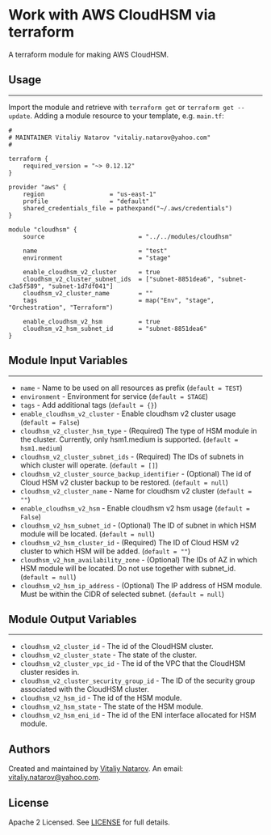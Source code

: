 # Work with AWS CloudHSM via terraform

A terraform module for making AWS CloudHSM.


## Usage
----------------------
Import the module and retrieve with ```terraform get``` or ```terraform get --update```. Adding a module resource to your template, e.g. `main.tf`:

```
#
# MAINTAINER Vitaliy Natarov "vitaliy.natarov@yahoo.com"
#

terraform {
    required_version = "~> 0.12.12"
}

provider "aws" {
    region                  = "us-east-1"
    profile                 = "default"
    shared_credentials_file = pathexpand("~/.aws/credentials")
}

module "cloudhsm" {
    source                          = "../../modules/cloudhsm"

    name                            = "test"
    environment                     = "stage"

    enable_cloudhsm_v2_cluster      = true
    cloudhsm_v2_cluster_subnet_ids  = ["subnet-8851dea6", "subnet-c3a5f589", "subnet-1d7df041"]
    cloudhsm_v2_cluster_name        = ""
    tags                            = map("Env", "stage", "Orchestration", "Terraform")

    enable_cloudhsm_v2_hsm          = true
    cloudhsm_v2_hsm_subnet_id       = "subnet-8851dea6"
}
```

## Module Input Variables
----------------------
- `name` - Name to be used on all resources as prefix (`default = TEST`)
- `environment` - Environment for service (`default = STAGE`)
- `tags` - Add additional tags (`default = {}`)
- `enable_cloudhsm_v2_cluster` - Enable cloudhsm v2 cluster usage (`default = False`)
- `cloudhsm_v2_cluster_hsm_type` - (Required) The type of HSM module in the cluster. Currently, only hsm1.medium is supported. (`default = hsm1.medium`)
- `cloudhsm_v2_cluster_subnet_ids` - (Required) The IDs of subnets in which cluster will operate. (`default = []`)
- `cloudhsm_v2_cluster_source_backup_identifier` - (Optional) The id of Cloud HSM v2 cluster backup to be restored. (`default = null`)
- `cloudhsm_v2_cluster_name` - Name for cloudhsm v2 cluster (`default = ""`)
- `enable_cloudhsm_v2_hsm` - Enable cloudhsm v2 hsm usage (`default = False`)
- `cloudhsm_v2_hsm_subnet_id` - (Optional) The ID of subnet in which HSM module will be located. (`default = null`)
- `cloudhsm_v2_hsm_cluster_id` - (Required) The ID of Cloud HSM v2 cluster to which HSM will be added. (`default = ""`)
- `cloudhsm_v2_hsm_availability_zone` - (Optional) The IDs of AZ in which HSM module will be located. Do not use together with subnet_id. (`default = null`)
- `cloudhsm_v2_hsm_ip_address` - (Optional) The IP address of HSM module. Must be within the CIDR of selected subnet. (`default = null`)

## Module Output Variables
----------------------
- `cloudhsm_v2_cluster_id` - The id of the CloudHSM cluster.
- `cloudhsm_v2_cluster_state` - The state of the cluster.
- `cloudhsm_v2_cluster_vpc_id` - The id of the VPC that the CloudHSM cluster resides in.
- `cloudhsm_v2_cluster_security_group_id` - The ID of the security group associated with the CloudHSM cluster.
- `cloudhsm_v2_hsm_id` - The id of the HSM module.
- `cloudhsm_v2_hsm_state` - The state of the HSM module.
- `cloudhsm_v2_hsm_eni_id` - The id of the ENI interface allocated for HSM module.


## Authors

Created and maintained by [Vitaliy Natarov](https://github.com/SebastianUA). An email: [vitaliy.natarov@yahoo.com](vitaliy.natarov@yahoo.com).

## License

Apache 2 Licensed. See [LICENSE](https://github.com/SebastianUA/terraform/blob/master/LICENSE) for full details.
